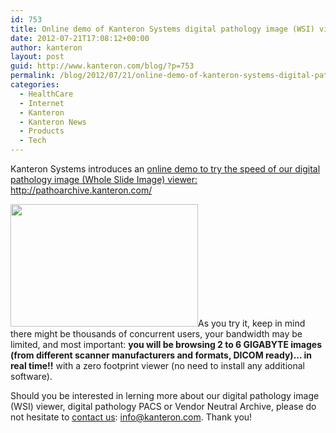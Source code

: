 ```yaml
---
id: 753
title: Online demo of Kanteron Systems digital pathology image (WSI) viewer
date: 2012-07-21T17:08:12+00:00
author: kanteron
layout: post
guid: http://www.kanteron.com/blog/?p=753
permalink: /blog/2012/07/21/online-demo-of-kanteron-systems-digital-pathology-image-wsi-viewer/
categories:
  - HealthCare
  - Internet
  - Kanteron
  - Kanteron News
  - Products
  - Tech
---
```

Kanteron Systems introduces an <a title="http://pathoarchive.kanteron.com/" href="http://pathoarchive.kanteron.com/" target="_blank">online demo to try the speed of our digital pathology image (Whole Slide Image) viewer: http://pathoarchive.kanteron.com/</a>

[<img class="aligncenter" title="WSI" src="http://farm8.staticflickr.com/7217/7404329892_ed1b3df174.jpg" alt="" width="300" height="196" />](http://pathoarchive.kanteron.com/)As you try it, keep in mind there might be thousands of concurrent users, your bandwidth may be limited, and most important: **you will be browsing 2 to 6 GIGABYTE images (from different scanner manufacturers and formats, DICOM ready)... in real time!!** with a zero footprint viewer (no need to install any additional software).

Should you be interested in lerning more about our digital pathology image (WSI) viewer, digital pathology PACS or Vendor Neutral Archive, please do not hesitate to <a title="http://www.kanteron.com/blog/contact/" href="http://www.kanteron.com/blog/contact/" target="_blank">contact us</a>: info@kanteron.com. Thank you!